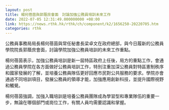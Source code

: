```yaml
---
layout: post
title: 楊何蓓茵與郭蔭庶會面　討論加強公務員培訓未來工作
date: 2022-07-05 12:31:49.000000000 +08:00
link: https://news.rthk.hk/rthk/ch/component/k2/1656250-20220705.htm
categories: rthk
---
```


公務員事務局局長楊何蓓茵與常任秘書長梁卓文在政府總部，與今日履新的公務員學院院長郭蔭庶會面，討論學院加強公務員培訓的未來工作重點。

楊何蓓茵表示，加強公務員培訓是新一屆特區政府上任後，局方的重點工作，會通過公務員學院在各方面做好公務員培訓工作，特別注重加深公務員對特區憲制秩序和國家發展的了解，並培養公務員隊伍更好回應市民對公共服務的要求。學院亦會通過不同培訓項目，發展公務員的領導才能，加強應用創新科技，並提升國際視野和觸覺。

楊何蓓茵強調，加強入職培訓是培養公務員團隊成為學習型和專業隊伍的重要一步，無論在哪個部門或崗位工作，有關人員均需要認識和掌握。
